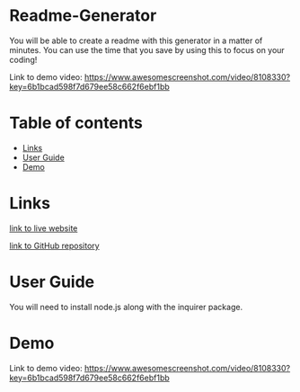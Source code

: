 <!-- this will explain the homework -->
# Readme-Generator

You will be able to create a readme with this generator in a matter of minutes. You can use the time that you save by using this to focus on your coding! 

Link to demo video: https://www.awesomescreenshot.com/video/8108330?key=6b1bcad598f7d679ee58c662f6ebf1bb



Table of contents
=================
   * [Links](#links)
   * [User Guide](#user-guide)
   * [Demo](#demo)

    

Links
=================     
[link to live website](https://ro-galvan.github.io/readme-generator/)

[link to GitHub repository](https://github.com/Ro-Galvan/readme-generator)



User Guide
=================

You will need to install node.js along with the inquirer package. 

Demo
=================
Link to demo video: https://www.awesomescreenshot.com/video/8108330?key=6b1bcad598f7d679ee58c662f6ebf1bb

